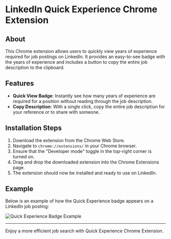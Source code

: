 # LinkedIn Quick Experience Chrome Extension

## About
This Chrome extension allows users to quickly view years of experience required for job postings on LinkedIn. It provides an easy-to-see badge with the years of experience and includes a button to copy the entire job description to the clipboard.

## Features
- **Quick View Badge**: Instantly see how many years of experience are required for a position without reading through the job description.
- **Copy Description**: With a single click, copy the entire job description for your reference or to share with someone.

## Installation Steps
1. Download the extension from the Chrome Web Store.
2. Navigate to `chrome://extensions/` in your Chrome browser.
3. Ensure that the "Developer mode" toggle in the top-right corner is turned on.
4. Drag and drop the downloaded extension into the Chrome Extensions page.
5. The extension should now be installed and ready to use on LinkedIn.

## Example
Below is an example of how the Quick Experience badge appears on a LinkedIn job posting:

![Quick Experience Badge Example](Screenshot_2023-12-12_at_8.13.14_PM.png)

---

Enjoy a more efficient job search with Quick Experience Chrome Extension.
